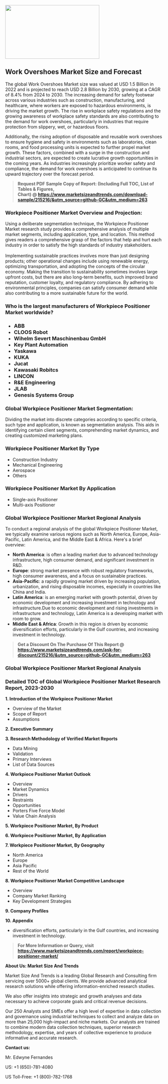 <p><img class="alignnone size-medium wp-image-20088" src="https://ffe5etoiles.com/wp-content/uploads/2024/12/MST1-300x171.png" alt="" width="300" height="171" /></p><h2>Work Overshoes Market Size and Forecast</h2><p>The global Work Overshoes Market size was valued at USD 1.5 Billion in 2022 and is projected to reach USD 2.8 Billion by 2030, growing at a CAGR of 8.4% from 2024 to 2030. The increasing demand for safety footwear across various industries such as construction, manufacturing, and healthcare, where workers are exposed to hazardous environments, is driving the market growth. The rise in workplace safety regulations and the growing awareness of workplace safety standards are also contributing to the demand for work overshoes, particularly in industries that require protection from slippery, wet, or hazardous floors.</p><p>Additionally, the rising adoption of disposable and reusable work overshoes to ensure hygiene and safety in environments such as laboratories, clean rooms, and food processing units is expected to further propel market growth. These factors, combined with a surge in the construction and industrial sectors, are expected to create lucrative growth opportunities in the coming years. As industries increasingly prioritize worker safety and compliance, the demand for work overshoes is anticipated to continue its upward trajectory over the forecast period.</p></p><blockquote id="" class=""><strong>Request PDF Sample Copy of Report: (Including Full TOC, List of Tables &amp; Figures, Chart)&nbsp;@&nbsp;<strong><a href="https://www.marketsizeandtrends.com/download-sample/215216/&utm_source=github-GC&utm_medium=263" target="_blank">https://www.marketsizeandtrends.com/download-sample/215216/&utm_source=github-GC&utm_medium=263</a></strong></strong></blockquote><h3 id="" class="">Workpiece Positioner Market&nbsp;Overview and Projection:</h3><p id="" class="">Using a deliberate segmentation technique, the Workpiece Positioner Market research study provides a comprehensive analysis of multiple market segments, including application, type, and location. This method gives readers a comprehensive grasp of the factors that help and hurt each industry in order to satisfy the high standards of industry stakeholders. <br /> <br />Implementing sustainable practices involves more than just designing products; other operational changes include using renewable energy, optimizing transportation, and adopting the concepts of the circular economy. Making the transition to sustainability sometimes involves large upfront costs, but there are also long-term benefits, such improved brand reputation, customer loyalty, and regulatory compliance. By adhering to environmental principles, companies can satisfy consumer demand while also contributing to a more sustainable future for the world.</p><h3 id="" class="">Who is the largest manufacturers of&nbsp;Workpiece Positioner Market worldwide?</h3><h3 class=""><p><ul><li>ABB </li><li> CLOOS Robot </li><li> Wihelm Severt Maschinenbau GmbH </li><li> Key Plant Automation </li><li> Yaskawa </li><li> KUKA </li><li> Jucat </li><li> Kawasaki Robitcs </li><li> LINCON </li><li> R&E Engineering </li><li> JLAB </li><li> Genesis Systems Group</li></ul></p></h3><h3 id="" class="">Global&nbsp;Workpiece Positioner Market Segmentation:</h3><p id="" class="">Dividing the market into discrete categories according to specific criteria, such type and application, is known as segmentation analysis. This aids in identifying certain client segments, comprehending market dynamics, and creating customized marketing plans.</p><h3 id="" class="">Workpiece Positioner Market&nbsp;By Type</h3><p><p><ul><li>Construction Industry</li><li> Mechanical Engineering</li><li> Aerospace</li><li> Others</p></li></ul></p></p><h3 id="" class="">Workpiece Positioner Market&nbsp;By Application</h3><p class=""><p><ul><li>Single-axis Positioner</li><li> Multi-axis Positioner</li></ul></p></p><h3 id="" class="">Global Workpiece Positioner Market Regional Analysis</h3><p id="" class="">To conduct a regional analysis of the global Workpiece Positioner Market, we typically examine various regions such as North America, Europe, Asia-Pacific, Latin America, and the Middle East &amp; Africa. Here's a brief overview:</p><ul><li><strong>North America</strong>: is often a leading market due to advanced technology infrastructure, high consumer demand, and significant investment in R&amp;D.</li><li><strong>Europe</strong>: strong market presence with robust regulatory frameworks, high consumer awareness, and a focus on sustainable practices.</li><li><strong>Asia-Pacific</strong>: a rapidly growing market driven by increasing population, urbanization, and rising disposable incomes, especially in countries like China and India.</li><li><strong>Latin America</strong>: is an emerging market with growth potential, driven by economic development and increasing investment in technology and infrastructure.Due to economic development and rising investments in infrastructure and technology, Latin America is a developing market with room to grow.</li><li><strong>Middle East &amp; Africa</strong>: Growth in this region is driven by economic diversification efforts, particularly in the Gulf countries, and increasing investment in technology.</li></ul><blockquote id="" class=""><strong>Get a Discount On The Purchase Of This Report @ <strong><a href="https://www.marketsizeandtrends.com/ask-for-discount/215216/&utm_source=github-GC&utm_medium=263" target="_blank">https://www.marketsizeandtrends.com/ask-for-discount/215216/&utm_source=github-GC&utm_medium=263</a></strong></strong></blockquote><h3 id="" class="">Global Workpiece Positioner Market Regional Analysis</h3><h3 id="" class="">Detailed TOC of Global Workpiece Positioner Market Research Report, 2023-2030</h3><p id="" class=""><strong>1. Introduction of the Workpiece Positioner Market</strong></p><ul><li>Overview of the Market</li><li>Scope of Report</li><li>Assumptions</li></ul><p id="" class=""><strong>2. Executive Summary</strong></p><p id="" class=""><strong>3. Research Methodology of Verified Market Reports</strong></p><ul><li>Data Mining</li><li>Validation</li><li>Primary Interviews</li><li>List of Data Sources</li></ul><p id="" class=""><strong>4. Workpiece Positioner Market Outlook</strong></p><ul><li>Overview</li><li>Market Dynamics</li><li>Drivers</li><li>Restraints</li><li>Opportunities</li><li>Porters Five Force Model</li><li>Value Chain Analysis</li></ul><p id="" class=""><strong>5. Workpiece Positioner Market, By Product</strong></p><p id="" class=""><strong>6. Workpiece Positioner Market, By Application</strong></p><p id="" class=""><strong>7. Workpiece Positioner Market, By Geography</strong></p><ul><li>North America</li><li>Europe</li><li>Asia Pacific</li><li>Rest of the World</li></ul><p id="" class=""><strong>8. Workpiece Positioner Market Competitive Landscape</strong></p><ul><li>Overview</li><li>Company Market Ranking</li><li>Key Development Strategies</li></ul><p id="" class=""><strong>9. Company Profiles</strong></p><p id="" class=""><strong>10. Appendix</strong></p><ul><li>diversification efforts, particularly in the Gulf countries, and increasing investment in technology.</li></ul><blockquote id="" class=""><strong>For More Information or Query, visit <strong><strong><a href="https://www.marketsizeandtrends.com/report/workpiece-positioner-market/" target="_blank">https://www.marketsizeandtrends.com/report/workpiece-positioner-market/</a></strong></strong></strong></blockquote><p id="" class=""><strong>About Us: Market Size And Trends</strong></p><p id="" class="">Market Size And Trends is a leading Global Research and Consulting firm servicing over 5000+ global clients. We provide advanced analytical research solutions while offering information-enriched research studies.</p><p id="" class="">We also offer insights into strategic and growth analyses and data necessary to achieve corporate goals and critical revenue decisions.</p><p id="" class="">Our 250 Analysts and SMEs offer a high level of expertise in data collection and governance using industrial techniques to collect and analyze data on more than 25,000 high-impact and niche markets. Our analysts are trained to combine modern data collection techniques, superior research methodology, expertise, and years of collective experience to produce informative and accurate research.</p><p id="" class=""><strong>Contact us:</strong></p><p id="" class="">Mr. Edwyne Fernandes</p><p id="" class="">US: +1 (650)-781-4080</p><p id="" class="">US Toll-Free: +1 (800)-782-1768</p>

